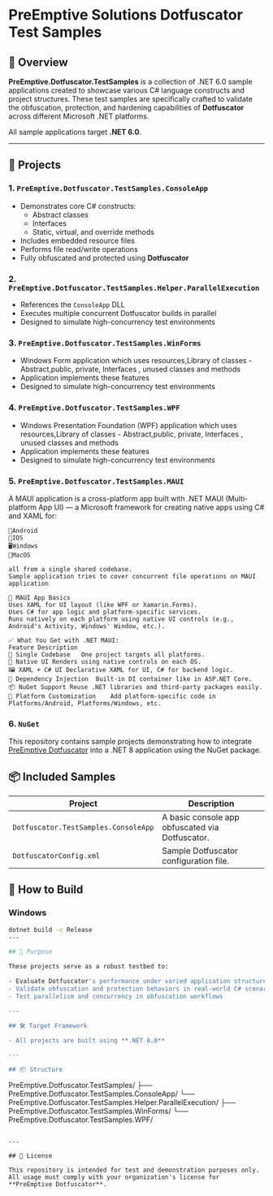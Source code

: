 
# PreEmptive Solutions Dotfuscator Test Samples

## 🚀 Overview

**PreEmptive.Dotfuscator.TestSamples** is a collection of .NET 6.0 sample applications created to showcase various C# language constructs and project structures. These test samples are specifically crafted to validate the obfuscation, protection, and hardening capabilities of **Dotfuscator** across different Microsoft .NET platforms.

All sample applications target **.NET 6.0**.

---

## 📁 Projects

### 1. `PreEmptive.Dotfuscator.TestSamples.ConsoleApp`

- Demonstrates core C# constructs:
  - Abstract classes
  - Interfaces
  - Static, virtual, and override methods
- Includes embedded resource files
- Performs file read/write operations
- Fully obfuscated and protected using **Dotfuscator**

### 2. `PreEmptive.Dotfuscator.TestSamples.Helper.ParallelExecution`

- References the `ConsoleApp` DLL
- Executes multiple concurrent Dotfuscator builds in parallel
- Designed to simulate high-concurrency test environments

### 3. `PreEmptive.Dotfuscator.TestSamples.WinForms`

- Windows Form application which uses resources,Library of classes - Abstract,public, private, Interfaces , unused classes and methods
- Application implements these features
- Designed to simulate high-concurrency test environments

### 4. `PreEmptive.Dotfuscator.TestSamples.WPF`

- Windows Presentation Foundation (WPF)  application which uses resources,Library of classes - Abstract,public, private, Interfaces , unused classes and methods
- Application implements these features
- Designed to simulate high-concurrency test environments

### 5. `PreEmptive.Dotfuscator.TestSamples.MAUI`

A MAUI application is a cross-platform app built with .NET MAUI (Multi-platform App UI) — a Microsoft framework for creating native apps using C# and XAML for:

	📲Android
	🍎IOS  
	🖥Windows
	🧭MacOS 

	all from a single shared codebase.
	Sample application tries to cover concurrent file operations on MAUI application

	🧱 MAUI App Basics
	Uses XAML for UI layout (like WPF or Xamarin.Forms).
	Uses C# for app logic and platform-specific services.
	Runs natively on each platform using native UI controls (e.g., Android's Activity, Windows' Window, etc.).

	✅ What You Get with .NET MAUI:
	Feature	Description
	🔄 Single Codebase	One project targets all platforms.
	🎨 Native UI	Renders using native controls on each OS.
	🖼️ XAML + C# UI	Declarative XAML for UI, C# for backend logic.
	🔌 Dependency Injection	Built-in DI container like in ASP.NET Core.
	📦 NuGet Support	Reuse .NET libraries and third-party packages easily.
	🧩 Platform Customization	Add platform-specific code in Platforms/Android, Platforms/Windows, etc.

### 6. `NuGet`
This repository contains sample projects demonstrating how to integrate [PreEmptive Dotfuscator](https://www.preemptive.com/products/dotfuscator/) into a .NET 8 application using the NuGet package.
## 📦 Included Samples

| Project                            | Description                                      |
|------------------------------------|--------------------------------------------------|
| `Dotfuscator.TestSamples.ConsoleApp` | A basic console app obfuscated via Dotfuscator. |
| `DotfuscatorConfig.xml`            | Sample Dotfuscator configuration file.           |

## 🚀 How to Build

### Windows

```bash
dotnet build -c Release
---

## 🔧 Purpose

These projects serve as a robust testbed to:

- Evaluate Dotfuscator's performance under varied application structures
- Validate obfuscation and protection behaviors in real-world C# scenarios
- Test parallelism and concurrency in obfuscation workflows

---

## 🛠 Target Framework

- All projects are built using **.NET 8.0**

---

## 📦 Structure

```
PreEmptive.Dotfuscator.TestSamples/
├── PreEmptive.Dotfuscator.TestSamples.ConsoleApp/
└── PreEmptive.Dotfuscator.TestSamples.Helper.ParallelExecution/
├── PreEmptive.Dotfuscator.TestSamples.WinForms/
└── PreEmptive.Dotfuscator.TestSamples.WPF/
```

---

## 📜 License

This repository is intended for test and demonstration purposes only. All usage must comply with your organization's license for **PreEmptive Dotfuscator**.
